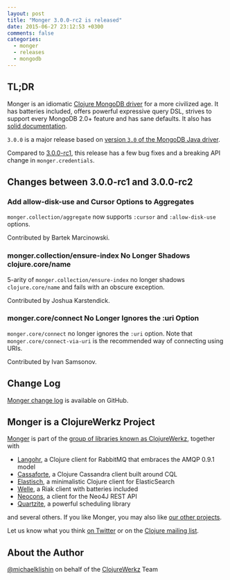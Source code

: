 ```yaml
---
layout: post
title: "Monger 3.0.0-rc2 is released"
date: 2015-06-27 23:12:53 +0300
comments: false
categories:
  - monger
  - releases
  - mongodb
---
```


## TL;DR

Monger is an idiomatic [Clojure MongoDB driver](http://clojuremongodb.info) for a more civilized age.
It has batteries included, offers powerful expressive query DSL, strives to support every MongoDB 2.0+ feature and has sane defaults.
It also has [solid documentation](http://clojuremongodb.info).

`3.0.0` is a major release based on [version `3.0` of the MongoDB Java driver](https://www.mongodb.com/blog/post/introducing-30-java-driver).

Compared to [3.0.0-rc1](/blog/2015/06/15/monger-3-dot-0-0-rc1-is-released/), this release
has a few bug fixes and a breaking API change in `monger.credentials`.


## Changes between 3.0.0-rc1 and 3.0.0-rc2

### Add allow-disk-use and Cursor Options to Aggregates

`monger.collection/aggregate` now supports `:cursor` and `:allow-disk-use` options.

Contributed by Bartek Marcinowski.


### monger.collection/ensure-index No Longer Shadows clojure.core/name

5-arity of `monger.collection/ensure-index` no longer shadows `clojure.core/name`
and fails with an obscure exception.

Contributed by Joshua Karstendick.


### monger.core/connect No Longer Ignores the :uri Option

`monger.core/connect` no longer ignores the `:uri` option. Note that
`monger.core/connect-via-uri` is the recommended way of connecting using URIs.

Contributed by Ivan Samsonov.


## Change Log

[Monger change log](https://github.com/michaelklishin/monger/blob/master/ChangeLog.md) is available on GitHub.



## Monger is a ClojureWerkz Project

[Monger](http://clojuremongodb.info) is part of the [group of libraries known as ClojureWerkz](http://clojurewerkz.org), together with

 * [Langohr](http://clojurerabbitmq.info), a Clojure client for RabbitMQ that embraces the AMQP 0.9.1 model
 * [Cassaforte](http://clojurecassandra.info), a Clojure Cassandra client built around CQL
 * [Elastisch](http://clojureelasticsearch.info), a minimalistic Clojure client for ElasticSearch
 * [Welle](http://clojureriak.info), a Riak client with batteries included
 * [Neocons](http://clojureneo4j.info), a client for the Neo4J REST API
 * [Quartzite](http://clojurequartz.info), a powerful scheduling library

and several others. If you like Monger, you may also like [our other projects](http://clojurewerkz.org).

Let us know what you think [on Twitter](http://twitter.com/clojurewerkz) or on the [Clojure mailing list](https://groups.google.com/group/clojure).


## About the Author

[@michaelklishin](http://twitter.com/michaelklishin) on behalf of the [ClojureWerkz](http://clojurewerkz.org) Team
